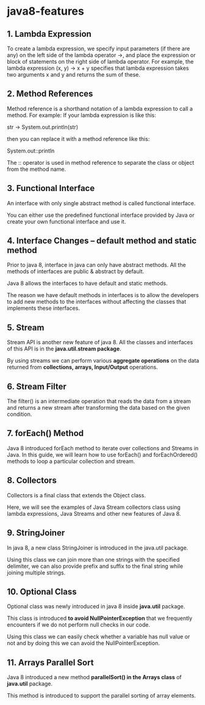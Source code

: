 # java8-features



## 1. Lambda Expression 

To create a lambda expression, we specify input parameters (if there are any) on the left side of the lambda operator ->, and place the expression or block of statements on the right side of lambda operator. For example, the lambda expression (x, y) -> x + y specifies that lambda expression takes two arguments x and y and returns the sum of these.


## 2. Method References

Method reference is a shorthand notation of a lambda expression to call a method. For example:
If your lambda expression is like this:

str -> System.out.println(str)

then you can replace it with a method reference like this:

System.out::println

The :: operator is used in method reference to separate the class or object from the method name.


## 3. Functional Interface

An interface with only single abstract method is called functional interface.

You can either use the predefined functional interface provided by Java or create your own functional interface and use it. 


## 4. Interface Changes – default method and static method


Prior to java 8, interface in java can only have abstract methods. All the methods of interfaces are public & abstract by default. 

Java 8 allows the interfaces to have default and static methods. 

The reason we have default methods in interfaces is to allow the developers to add new methods to the interfaces without affecting the classes that implements these interfaces.


## 5. Stream

Stream API is another new feature of java 8. All the classes and interfaces of this API is in the **java.util.stream package**.

By using streams we can perform various **aggregate operations** on the data returned from **collections, arrays, Input/Output** operations. 

## 6. Stream Filter

The filter() is an intermediate operation that reads the data from a stream and returns a new stream after transforming the data based on the given condition. 


## 7. forEach() Method

Java 8 introduced forEach method to iterate over collections and Streams in Java. In this guide, we will learn how to use forEach() and forEachOrdered() methods to loop a particular collection and stream.


## 8. Collectors

Collectors is a final class that extends the Object class. 

Here, we will see the examples of Java Stream collectors class using lambda expressions, Java Streams and other new features of Java 8.

## 9. StringJoiner

In java 8, a new class StringJoiner is introduced in the java.util package.

Using this class we can join more than one strings with the specified delimiter, we can also provide prefix and suffix to the final string while joining multiple strings. 

## 10. Optional Class

Optional class was newly introduced in java 8 inside **java.util** package.

This class is introduced **to avoid NullPointerException** that we frequently encounters if we do not perform null checks in our code. 

Using this class we can easily check whether a variable has null value or not and by doing this we can avoid the NullPointerException.


## 11. Arrays Parallel Sort

Java 8 introduced a new method **parallelSort() in the Arrays class** of **java.util** package. 

This method is introduced to support the parallel sorting of array elements.